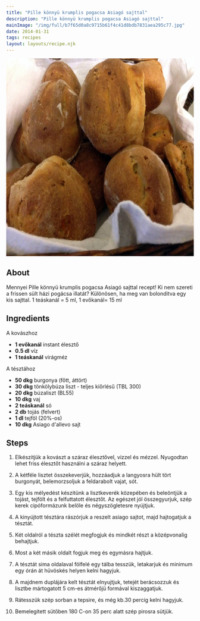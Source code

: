 ```yaml
---
title: "Pille könnyü krumplis pogacsa Asiagó sajttal"
description: "Pille könnyü krumplis pogacsa Asiagó sajttal"
mainImage: "/img/full/b7f65d0a8c9715b61f4c41d8bdb7831aea295c77.jpg"
date: 2014-01-31
tags: recipes
layout: layouts/recipe.njk
---
```

                        
<p align="center"><a href="https://cookpad.com/hu/receptek/1924240-pille-konnyu-krumplis-pogacsa-asiago-sajttal" rel="Recipe source page"><img width="751" height="532" src="/img/full/b7f65d0a8c9715b61f4c41d8bdb7831aea295c77.jpg"/></a></p>

## About
Mennyei Pille könnyü krumplis pogacsa Asiagó sajttal recept! Ki nem szereti a frissen sült házi pogácsa illatát? Különösen, ha meg van bolonditva egy kis sajttal.
1 teáskanál = 5 ml, 1 evőkanál= 15 ml

>  

## Ingredients

A kovászhoz
* **1 evőkanál** instant élesztő
* **0.5 dl** víz
* **1 teáskanál** virágméz

A tésztához
* **50 dkg** burgonya (főtt, áttört)
* **30 dkg** tönkölybúza liszt - teljes kiőrlésű (TBL 300)
* **20 dkg** búzaliszt (BL55)
* **10 dkg** vaj
* **2 teáskanál** só
* **2 db** tojás (felvert)
* **1 dl** tejföl (20%-os)
* **10 dkg** Asiago d'allevo sajt

## Steps

1. Elkészitjük a kovászt a száraz élesztővel, vizzel és mézzel. Nyugodtan lehet friss élesztőt használni a száraz helyett.
 
    <div style="clear: both"/>

2. A kétféle lisztet összekeverjük, hozzáadjuk a langyosra hült tört burgonyát, belemorzsoljuk a feldarabolt vajat, sót.
 
    <div style="clear: both"/>

3. Egy kis mélyedést készitünk a lisztkeverék közepében és beleöntjük a tojást, tejfölt és a felfuttatott élesztőt. Az egészet jól összegyurjuk, szép kerek cipóformázunk belöle és négyszögletesre nyújtjuk.
 
    <div style="clear: both"/>

4. A kinyújtott tésztára rászórjuk a reszelt asiago sajtot, majd hajtogatjuk a tésztát.
 
    <div style="clear: both"/>

5. Két oldalról a tészta szélét megfogjuk és mindkét részt a középvonalig behajtjuk.
 
    <div style="clear: both"/>

6. Most a két másik oldalt fogjuk meg és egymásra hajtjuk.
 
    <div style="clear: both"/>

7. A tésztát sima oldalaval fölfelé egy tálba tesszük, letakarjuk és minimum egy órán át hüvöskés helyen kelni hagyjuk.
 
    <div style="clear: both"/>

8. A majdnem duplájára kelt tésztát elnyujtjuk, tetejét berácsozzuk és lisztbe mártogatott 5 cm-es átmérőjü formával kiszaggatjuk.
 
    <div style="clear: both"/>

9. Rátesszük szép sorban a tepsire, és még kb.30 percig kelni hagyjuk.
 
    <div style="clear: both"/>

10. Bemelegitett sütőben 180 C-on 35 perc alatt szép pirosra sütjük.
 
    <div style="clear: both"/>

